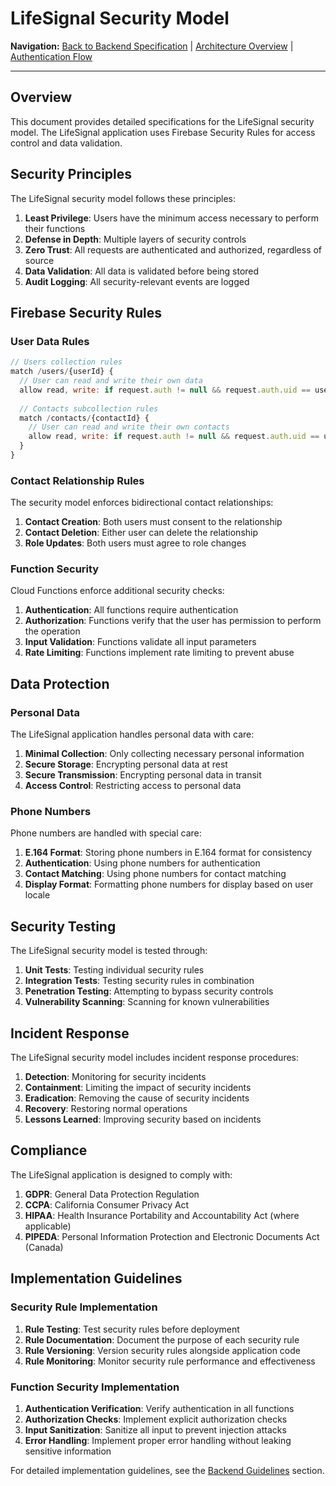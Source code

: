# LifeSignal Security Model

**Navigation:** [Back to Backend Specification](README.md) | [Architecture Overview](ArchitectureOverview.md) | [Authentication Flow](AuthenticationFlow.md)

---

## Overview

This document provides detailed specifications for the LifeSignal security model. The LifeSignal application uses Firebase Security Rules for access control and data validation.

## Security Principles

The LifeSignal security model follows these principles:

1. **Least Privilege**: Users have the minimum access necessary to perform their functions
2. **Defense in Depth**: Multiple layers of security controls
3. **Zero Trust**: All requests are authenticated and authorized, regardless of source
4. **Data Validation**: All data is validated before being stored
5. **Audit Logging**: All security-relevant events are logged

## Firebase Security Rules

### User Data Rules

```javascript
// Users collection rules
match /users/{userId} {
  // User can read and write their own data
  allow read, write: if request.auth != null && request.auth.uid == userId;
  
  // Contacts subcollection rules
  match /contacts/{contactId} {
    // User can read and write their own contacts
    allow read, write: if request.auth != null && request.auth.uid == userId;
  }
}
```

### Contact Relationship Rules

The security model enforces bidirectional contact relationships:

1. **Contact Creation**: Both users must consent to the relationship
2. **Contact Deletion**: Either user can delete the relationship
3. **Role Updates**: Both users must agree to role changes

### Function Security

Cloud Functions enforce additional security checks:

1. **Authentication**: All functions require authentication
2. **Authorization**: Functions verify that the user has permission to perform the operation
3. **Input Validation**: Functions validate all input parameters
4. **Rate Limiting**: Functions implement rate limiting to prevent abuse

## Data Protection

### Personal Data

The LifeSignal application handles personal data with care:

1. **Minimal Collection**: Only collecting necessary personal information
2. **Secure Storage**: Encrypting personal data at rest
3. **Secure Transmission**: Encrypting personal data in transit
4. **Access Control**: Restricting access to personal data

### Phone Numbers

Phone numbers are handled with special care:

1. **E.164 Format**: Storing phone numbers in E.164 format for consistency
2. **Authentication**: Using phone numbers for authentication
3. **Contact Matching**: Using phone numbers for contact matching
4. **Display Format**: Formatting phone numbers for display based on user locale

## Security Testing

The LifeSignal security model is tested through:

1. **Unit Tests**: Testing individual security rules
2. **Integration Tests**: Testing security rules in combination
3. **Penetration Testing**: Attempting to bypass security controls
4. **Vulnerability Scanning**: Scanning for known vulnerabilities

## Incident Response

The LifeSignal security model includes incident response procedures:

1. **Detection**: Monitoring for security incidents
2. **Containment**: Limiting the impact of security incidents
3. **Eradication**: Removing the cause of security incidents
4. **Recovery**: Restoring normal operations
5. **Lessons Learned**: Improving security based on incidents

## Compliance

The LifeSignal application is designed to comply with:

1. **GDPR**: General Data Protection Regulation
2. **CCPA**: California Consumer Privacy Act
3. **HIPAA**: Health Insurance Portability and Accountability Act (where applicable)
4. **PIPEDA**: Personal Information Protection and Electronic Documents Act (Canada)

## Implementation Guidelines

### Security Rule Implementation

1. **Rule Testing**: Test security rules before deployment
2. **Rule Documentation**: Document the purpose of each security rule
3. **Rule Versioning**: Version security rules alongside application code
4. **Rule Monitoring**: Monitor security rule performance and effectiveness

### Function Security Implementation

1. **Authentication Verification**: Verify authentication in all functions
2. **Authorization Checks**: Implement explicit authorization checks
3. **Input Sanitization**: Sanitize all input to prevent injection attacks
4. **Error Handling**: Implement proper error handling without leaking sensitive information

For detailed implementation guidelines, see the [Backend Guidelines](../Guidelines/README.md) section.
